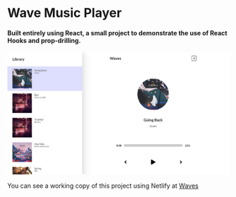 # Wave Music Player

#### Built entirely using React, a small project to demonstrate the use of React Hooks and prop-drilling.

![Waves Music Player](https://github.com/shallihan/react-music-player/blob/main/public/wave.png)


You can see a working copy of this project using Netlify at [Waves](https://wave-chillhop-player.netlify.app)